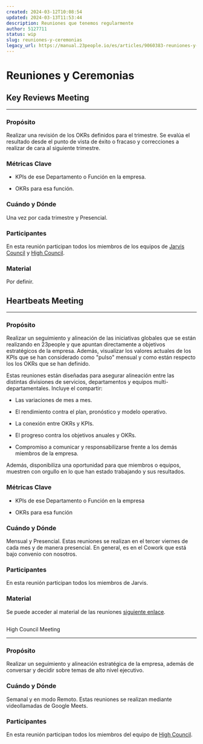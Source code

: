 ```yaml
---
created: 2024-03-12T10:08:54
updated: 2024-03-13T11:53:44
description: Reuniones que tenemos regularmente
author: 5127711
status: wip
slug: reuniones-y-ceremonias
legacy_url: https://manual.23people.io/es/articles/9060383-reuniones-y-ceremonias
---
```


# Reuniones y Ceremonias

## Key Reviews Meeting

* * *

### Propósito

Realizar una revisión de los OKRs definidos para el trimestre. Se evalúa el
resultado desde el punto de vista de éxito o fracaso y correcciones a realizar
de cara al siguiente trimestre.

### Métricas Clave

  * KPIs de ese Departamento o Función en la empresa.

  * OKRs para esa función.

### Cuándo y Dónde

Una vez por cada trimestre y Presencial.

### Participantes

En esta reunión participan todos los miembros de los equipos de [Jarvis
Council](https://manual.23people.io/docs/jarvis-council-team) y [High
Council](https://manual.23people.io/docs/high-council-team).

### Material

Por definir.

## **Heartbeats Meeting**

* * *

### Propósito

Realizar un seguimiento y alineación de las iniciativas globales que se están
realizando en 23people y que apuntan directamente a objetivos estratégicos de
la empresa. Además, visualizar los valores actuales de los KPIs que se han
considerado como "pulso" mensual y como están respecto los los OKRs que se han
definido.

Estas reuniones están diseñadas para asegurar alineación entre las distintas
divisiones de servicios, departamentos y equipos multi-departamentales.
Incluye el compartir:

  * Las variaciones de mes a mes.

  * El rendimiento contra el plan, pronóstico y modelo operativo.

  * La conexión entre OKRs y KPIs.

  * El progreso contra los objetivos anuales y OKRs.

  * Compromiso a comunicar y responsabilizarse frente a los demás miembros de la empresa.

Además, disponibiliza una oportunidad para que miembros o equipos, muestren
con orgullo en lo que han estado trabajando y sus resultados.

### Métricas Clave

  * KPIs de ese Departamento o Función en la empresa

  * OKRs para esa función

### Cuándo y Dónde

Mensual y Presencial. Estas reuniones se realizan en el tercer viernes de cada
mes y de manera presencial. En general, es en el Cowork que está bajo convenio
con nosotros.

### Participantes

En esta reunión participan todos los miembros de Jarvis.

### Material

Se puede acceder al material de las reuniones [siguiente
enlace](https://drive.google.com/drive/folders/1L4vZ1b9wn2AkAdmP8jTbMh0eBGvCRbWo?usp=drive_link).

##  
High Council Meeting

* * *

### Propósito

Realizar un seguimiento y alineación estratégica de la empresa, además de
conversar y decidir sobre temas de alto nivel ejecutivo.

### Cuándo y Dónde

Semanal y en modo Remoto. Estas reuniones se realizan mediante videollamadas
de Google Meets.

### Participantes

En esta reunión participan todos los miembros del equipo de [High
Council](https://manual.23people.io/docs/high-council-team).


